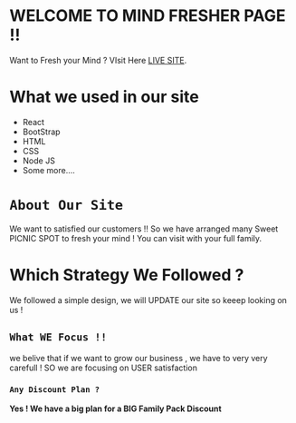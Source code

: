# WELCOME TO MIND FRESHER PAGE !!

Want to Fresh your Mind ? VIsit Here [LIVE SITE](https://github.com/facebook/create-react-app).

# What we used in our site

* React
* BootStrap
* HTML
* CSS
* Node JS
* Some more....

# `About Our Site`

We want to satisfied our customers !! So we have arranged many Sweet PICNIC SPOT to fresh your mind ! You can visit with your full family.



# Which Strategy We Followed ?

We followed a simple design, we will UPDATE our site so keeep looking on us !


## `What WE Focus !!`

we belive that if we want to grow our business , we have to very very carefull ! SO we are focusing on USER satisfaction 

### `Any Discount Plan ?`

**Yes ! We have a big plan for a BIG Family Pack Discount**

